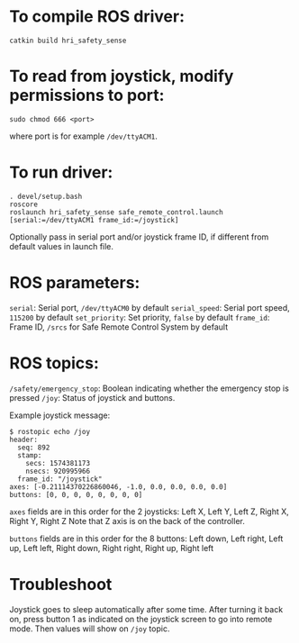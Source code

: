 # To compile ROS driver:
```
catkin build hri_safety_sense
```

# To read from joystick, modify permissions to port:
```
sudo chmod 666 <port>
```
where port is for example `/dev/ttyACM1`.

# To run driver:
```
. devel/setup.bash
roscore
roslaunch hri_safety_sense safe_remote_control.launch [serial:=/dev/ttyACM1 frame_id:=/joystick]
```

Optionally pass in serial port and/or joystick frame ID, if different from default values in launch file.

# ROS parameters:

`serial`: Serial port, `/dev/ttyACM0` by default
`serial_speed`: Serial port speed, `115200` by default
`set_priority`: Set priority, `false` by default
`frame_id`: Frame ID, `/srcs` for Safe Remote Control System by default

# ROS topics:

`/safety/emergency_stop`: Boolean indicating whether the emergency stop is pressed
`/joy`: Status of joystick and buttons.

Example joystick message:
```
$ rostopic echo /joy
header: 
  seq: 892
  stamp: 
    secs: 1574381173
    nsecs: 920995966
  frame_id: "/joystick"
axes: [-0.21114370226860046, -1.0, 0.0, 0.0, 0.0, 0.0]
buttons: [0, 0, 0, 0, 0, 0, 0, 0]
```

`axes` fields are in this order for the 2 joysticks:
Left X, Left Y, Left Z, Right X, Right Y, Right Z
Note that Z axis is on the back of the controller.

`buttons` fields are in this order for the 8 buttons:
Left down, Left right, Left up, Left left, Right down, Right right, Right up, Right left

# Troubleshoot

Joystick goes to sleep automatically after some time. After turning it back on, press button 1 as indicated on the joystick screen to go into remote mode. Then values will show on `/joy` topic.
